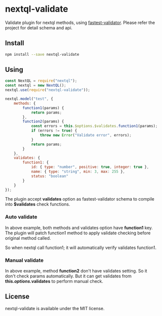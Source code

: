 # nextql-validate
Validate plugin for nextql methods, using [fastest-validator](https://github.com/icebob/fastest-validator). Please refer the project for detail schema and api.
## Install
```sh
npm install --save nextql-validate
```

## Using

```js
const NextQL = require("nextql");
const nextql = new NextQL();
nextql.use(require("nextql-validate"));

nextql.model("test", {
	methods: {
		function1(params) {
			return params;
		},
		function2(params) {
			const errors = this.$options.$validates.function1(params);
			if (errors != true) {
				throw new Error("Validate error", errors);
			}
			return params;
		}
	},
	validates: {
		function1: {
			id: { type: "number", positive: true, integer: true },
			name: { type: "string", min: 3, max: 255 },
			status: "boolean"
		}
	}
});
```
The plugin accept **validates** option as fastest-validator schema to compile into **$validates** check functions.

### Auto validate
In above example, both methods and validates option have **function1** key. The plugin will patch function1 method to apply validate checking before original method called.

So when nextql call function1; it will automatically verify validates function1.

### Manual validate
In above example, method **function2** don't have validates setting. So it don't check params automatically. But it can get validates from **this.$options.$validates** to perform manual check.


## License
nextql-validate is available under the MIT license.



